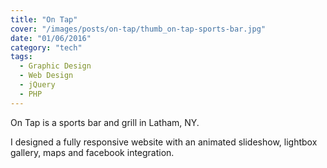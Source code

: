 ```yaml
---
title: "On Tap"
cover: "/images/posts/on-tap/thumb_on-tap-sports-bar.jpg"
date: "01/06/2016"
category: "tech"
tags:
  - Graphic Design
  - Web Design
  - jQuery
  - PHP
---
```


On Tap is a sports bar and grill in Latham, NY.

I designed a fully responsive website with an animated slideshow, lightbox gallery, maps and facebook integration.
